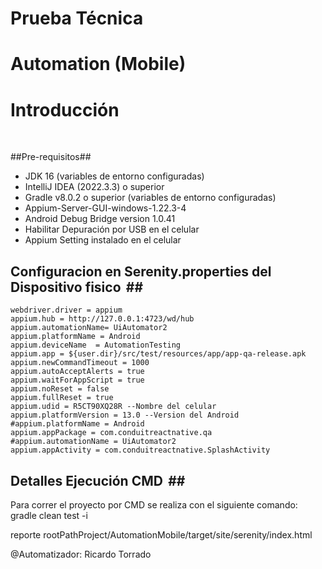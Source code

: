 # Prueba Técnica

# Automation (Mobile)

# Introducción

  

##Pre-requisitos##

- JDK 16 (variables de entorno configuradas)
- IntelliJ IDEA (2022.3.3) o superior
- Gradle v8.0.2 o superior (variables de entorno configuradas)
- Appium-Server-GUI-windows-1.22.3-4
- Android Debug Bridge version 1.0.41
- Habilitar Depuración por USB en el celular
- Appium Setting instalado en el celular


## Configuracion en Serenity.properties del Dispositivo fisico  ##
```
webdriver.driver = appium
appium.hub = http://127.0.0.1:4723/wd/hub
appium.automationName= UiAutomator2
appium.platformName = Android
appium.deviceName  = AutomationTesting
appium.app = ${user.dir}/src/test/resources/app/app-qa-release.apk
appium.newCommandTimeout = 1000
appium.autoAcceptAlerts = true
appium.waitForAppScript = true
appium.noReset = false
appium.fullReset = true
appium.udid = R5CT90XQ28R --Nombre del celular
appium.platformVersion = 13.0 --Version del Android
#appium.platformName = Android
appium.appPackage = com.conduitreactnative.qa
#appium.automationName = UiAutomator2
appium.appActivity = com.conduitreactnative.SplashActivity
```
## Detalles Ejecución CMD  ## 
Para correr el proyecto por CMD se realiza con el siguiente comando:
gradle clean test -i

reporte
rootPathProject/AutomationMobile/target/site/serenity/index.html

@Automatizador: Ricardo Torrado  
